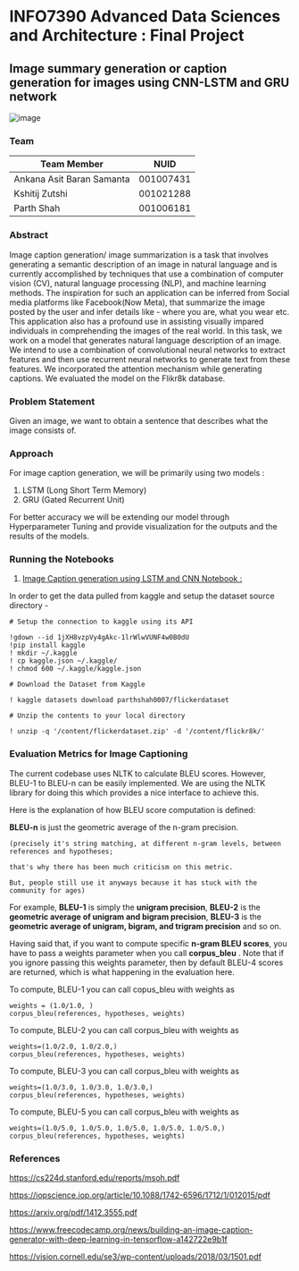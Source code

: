 # INFO7390 Advanced Data Sciences and Architecture : Final Project

## Image summary generation or caption generation for images using CNN-LSTM and GRU network

 ![image](https://user-images.githubusercontent.com/13203059/165004536-6b233779-ebed-4570-9e1e-fc831f186b5a.png)

### Team


| Team Member     | NUID      | 
|-----------------|-----------|
| Ankana Asit Baran Samanta  | 001007431 |
| Kshitij Zutshi | 001021288 | 
| Parth Shah | 001006181 | 

### Abstract


Image caption generation/ image summarization is a task that involves generating a semantic
description of an image in natural language and is currently accomplished by techniques that use a
combination of computer vision (CV), natural language processing (NLP), and machine learning
methods. The inspiration for such an application can be inferred from Social media platforms like
Facebook(Now Meta), that summarize the image posted by the user and infer details like - where
you are, what you wear etc. This application also has a profound use in assisting visually impared
individuals in comprehending the images of the real world. In this task, we work on a model that
generates natural language description of an image. We intend to use a combination of
convolutional neural networks to extract features and then use recurrent neural networks to
generate text from these features. We incorporated the attention mechanism while generating
captions. We evaluated the model on the Flikr8k database.


### Problem Statement

Given an image, we want to obtain a sentence that describes what the image consists of.

### Approach

For image caption generation, we will be primarily using two models :

1. LSTM (Long Short Term Memory)
2. GRU (Gated Recurrent Unit)

For better accuracy we will be extending our model through Hyperparameter Tuning and provide
visualization for the outputs and the results of the models.

### Running the Notebooks

1. [Image Caption generation using LSTM and CNN Notebook :](https://github.com/shahparth0007/AdvanceDataScience/blob/main/image_caption_generator_with_cnn_lstm.ipynb)

In order to get the data pulled from kaggle and setup the dataset source directory -

```
# Setup the connection to kaggle using its API

!gdown --id 1jXH8vzpVy4gAkc-1lrWlwVUNF4w0B0dU
!pip install kaggle
! mkdir ~/.kaggle
! cp kaggle.json ~/.kaggle/
! chmod 600 ~/.kaggle/kaggle.json

# Download the Dataset from Kaggle 

! kaggle datasets download parthshah0007/flickerdataset

# Unzip the contents to your local directory

! unzip -q '/content/flickerdataset.zip' -d '/content/flickr8k/'

```

### Evaluation Metrics for Image Captioning 

The current codebase uses NLTK to calculate BLEU scores. However, BLEU-1 to BLEU-n can be easily implemented. We are using the NLTK library for doing this which provides a nice interface to achieve this.

Here is the explanation of how BLEU score computation is defined:

**BLEU-n** is just the geometric average of the n-gram precision.

```
(precisely it's string matching, at different n-gram levels, between references and hypotheses; 

that's why there has been much criticism on this metric. 

But, people still use it anyways because it has stuck with the community for ages)
```

For example, **BLEU-1** is simply the **unigram precision**, **BLEU-2** is the **geometric average of unigram and bigram precision**, **BLEU-3** is the **geometric average of unigram, bigram, and trigram precision** and so on.

Having said that, if you want to compute specific **n-gram BLEU scores**, you have to pass a weights parameter when you call **corpus_bleu** . Note that if you ignore passing this weights parameter, then by default BLEU-4 scores are returned, which is what happening in the evaluation here.

To compute, BLEU-1 you can call copus_bleu with weights as
```
weights = (1.0/1.0, )
corpus_bleu(references, hypotheses, weights)
```

To compute, BLEU-2 you can call corpus_bleu with weights as

```
weights=(1.0/2.0, 1.0/2.0,)
corpus_bleu(references, hypotheses, weights)
```

To compute, BLEU-3 you can call corpus_bleu with weights as

```
weights=(1.0/3.0, 1.0/3.0, 1.0/3.0,)
corpus_bleu(references, hypotheses, weights)
```

To compute, BLEU-5 you can call corpus_bleu with weights as

```
weights=(1.0/5.0, 1.0/5.0, 1.0/5.0, 1.0/5.0, 1.0/5.0,)
corpus_bleu(references, hypotheses, weights)
```


### References


https://cs224d.stanford.edu/reports/msoh.pdf

https://iopscience.iop.org/article/10.1088/1742-6596/1712/1/012015/pdf

https://arxiv.org/pdf/1412.3555.pdf

https://www.freecodecamp.org/news/building-an-image-caption-generator-with-deep-learning-in-tensorflow-a142722e9b1f

https://vision.cornell.edu/se3/wp-content/uploads/2018/03/1501.pdf
 

 
